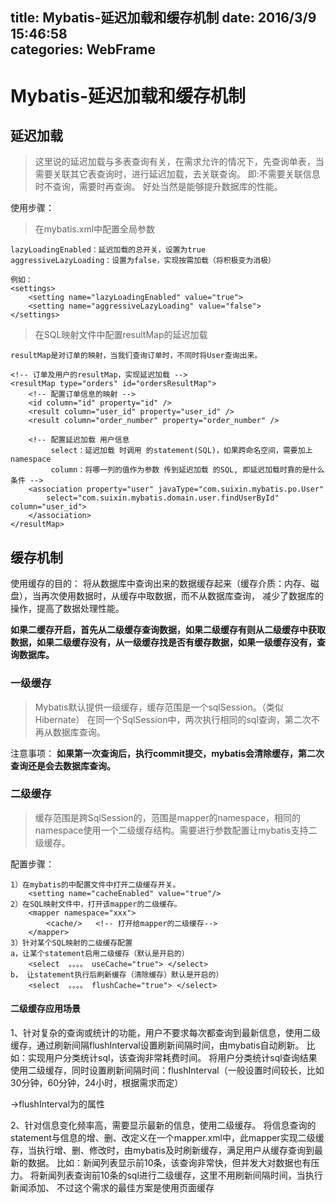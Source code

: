 title: Mybatis-延迟加载和缓存机制
date: 2016/3/9 15:46:58   
categories: WebFrame
---

# Mybatis-延迟加载和缓存机制 #

## 延迟加载 ##
> 这里说的延迟加载与多表查询有关，在需求允许的情况下，先查询单表，当需要关联其它表查询时，进行延迟加载，去关联查询。
> 即:不需要关联信息时不查询，需要时再查询。
> 好处当然是能够提升数据库的性能。

使用步骤：

> 在mybatis.xml中配置<setting>全局参数

	lazyLoadingEnabled：延迟加载的总开关，设置为true
	aggressiveLazyLoading：设置为false，实现按需加载（将积极变为消极）
	
	例如：
	<settings>
		<setting name="lazyLoadingEnabled" value="true">
		<setting name="aggressiveLazyLoading" value="false">
	</settings>

> 在SQL映射文件中配置resultMap的延迟加载


	resultMap是对订单的映射，当我们查询订单时，不同时将User查询出来。

	<!-- 订单及用户的resultMap，实现延迟加载 -->
	<resultMap type="orders" id="ordersResultMap">
		<!-- 配置订单信息的映射 -->
		<id column="id" property="id" />
		<result column="user_id" property="user_id" />
		<result column="order_number" property="order_number" />

		<!-- 配置延迟加载 用户信息
			 select：延迟加载 时调用 的statement(SQL)，如果跨命名空间，需要加上namespace 
			 column：将哪一列的值作为参数 传到延迟加载 的SQL, 即延迟加载时靠的是什么条件 -->
		<association property="user" javaType="com.suixin.mybatis.po.User"
			select="com.suixin.mybatis.domain.user.findUserById" column="user_id">
		</association>
	</resultMap>


## 缓存机制 ##
使用缓存的目的：
将从数据库中查询出来的数据缓存起来（缓存介质：内存、磁盘），当再次使用数据时，从缓存中取数据，而不从数据库查询，
减少了数据库的操作，提高了数据处理性能。

**如果二缓存开启，首先从二级缓存查询数据，如果二级缓存有则从二级缓存中获取数据，如果二级缓存没有，从一级缓存找是否有缓存数据，如果一级缓存没有，查询数据库。**

### 一级缓存 ###

> Mybatis默认提供一级缓存，缓存范围是一个sqlSession。（类似Hibernate）
> 在同一个SqlSession中，两次执行相同的sql查询，第二次不再从数据库查询。

注意事项：
**如果第一次查询后，执行commit提交，mybatis会清除缓存，第二次查询还是会去数据库查询。**

### 二级缓存 ###

> 缓存范围是跨SqlSession的，范围是mapper的namespace，相同的namespace使用一个二级缓存结构。需要进行参数配置让mybatis支持二级缓存。

配置步骤：

	1）在mybatis的中配置文件中打开二级缓存开关。
		<setting name="cacheEnabled" value="true"/>
	2）在SQL映射文件中，打开该mapper的二级缓存。
		<mapper namespace="xxx">
			<cache/>   <!-- 打开给mapper的二级缓存-->
		</mapper>
	3）针对某个SQL映射的二级缓存配置
	a，让某个statement启用二级缓存（默认是开启的）
		<select  。。。。 useCache="true"> </select>
	b， 让statement执行后刷新缓存（清除缓存）默认是开启的）
		<select  。。。。 flushCache="true"> </select>	

#### 二级缓存应用场景 ####

1、针对复杂的查询或统计的功能，用户不要求每次都查询到最新信息，使用二级缓存，通过刷新间隔flushInterval设置刷新间隔时间，由mybatis自动刷新。
比如：实现用户分类统计sql，该查询非常耗费时间。
将用户分类统计sql查询结果使用二级缓存，同时设置刷新间隔时间：flushInterval（一般设置时间较长，比如30分钟，60分钟，24小时，根据需求而定）

->flushInterval为<cache/>的属性


2、针对信息变化频率高，需要显示最新的信息，使用二级缓存。
将信息查询的statement与信息的增、删、改定义在一个mapper.xml中，此mapper实现二级缓存，当执行增、删、修改时，由mybatis及时刷新缓存，满足用户从缓存查询到最新的数据。
比如：新闻列表显示前10条，该查询非常快，但并发大对数据也有压力。
将新闻列表查询前10条的sql进行二级缓存，这里不用刷新间隔时间，当执行新闻添加、
 不过这个需求的最佳方案是使用页面缓存



